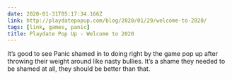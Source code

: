 ```yaml
---
date: 2020-01-31T05:17:34.166Z
link: http://playdatepopup.com/blog/2020/01/29/welcome-to-2020/
tags: [link, games, panic]
title: Playdate Pop Up - Welcome to 2020
---
```


It’s good to see Panic shamed in to doing right by the game pop up after throwing their weight around like nasty bullies. It’s a shame they needed to be shamed at all, they should be better than that.
